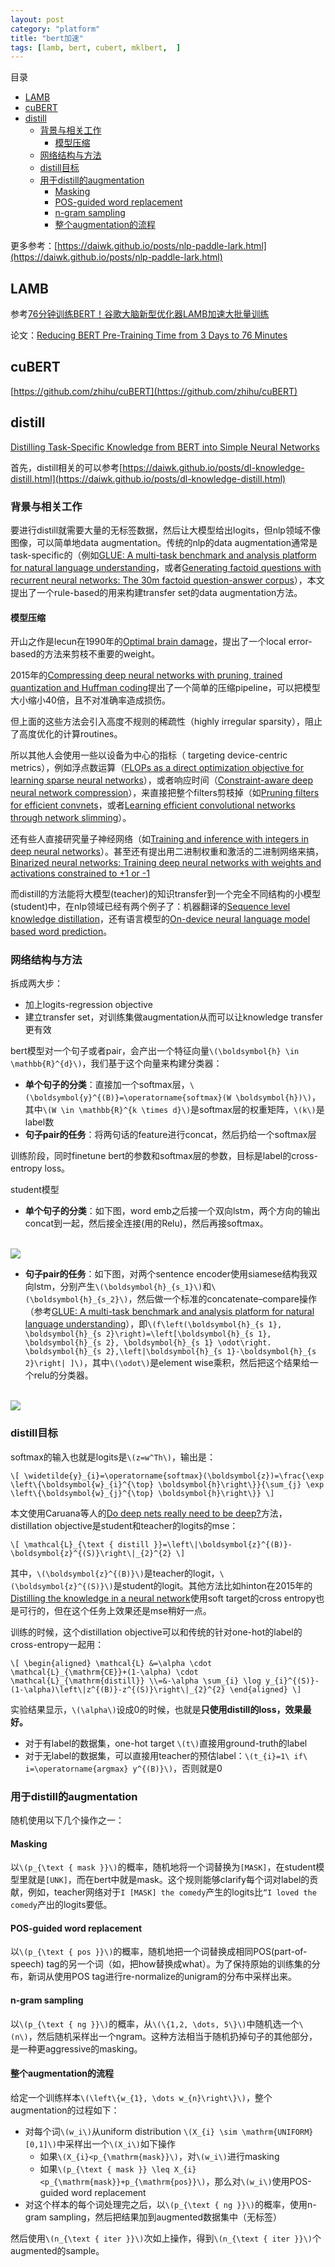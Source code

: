 ```yaml
---
layout: post
category: "platform"
title: "bert加速"
tags: [lamb, bert, cubert, mklbert,  ]
---
```


目录

<!-- TOC -->

- [LAMB](#lamb)
- [cuBERT](#cubert)
- [distill](#distill)
  - [背景与相关工作](#%e8%83%8c%e6%99%af%e4%b8%8e%e7%9b%b8%e5%85%b3%e5%b7%a5%e4%bd%9c)
    - [模型压缩](#%e6%a8%a1%e5%9e%8b%e5%8e%8b%e7%bc%a9)
  - [网络结构与方法](#%e7%bd%91%e7%bb%9c%e7%bb%93%e6%9e%84%e4%b8%8e%e6%96%b9%e6%b3%95)
  - [distill目标](#distill%e7%9b%ae%e6%a0%87)
  - [用于distill的augmentation](#%e7%94%a8%e4%ba%8edistill%e7%9a%84augmentation)
    - [Masking](#masking)
    - [POS-guided word replacement](#pos-guided-word-replacement)
    - [n-gram sampling](#n-gram-sampling)
    - [整个augmentation的流程](#%e6%95%b4%e4%b8%aaaugmentation%e7%9a%84%e6%b5%81%e7%a8%8b)

<!-- /TOC -->


更多参考：[https://daiwk.github.io/posts/nlp-paddle-lark.html](https://daiwk.github.io/posts/nlp-paddle-lark.html)

## LAMB

参考[76分钟训练BERT！谷歌大脑新型优化器LAMB加速大批量训练](https://mp.weixin.qq.com/s?__biz=MzA3MzI4MjgzMw==&mid=2650759697&idx=1&sn=fe72aacd339307eca4ca79da19375526&chksm=871aa66fb06d2f796cfda4649fc084f31ec74281a0862af59a42b8ccacb57f4bbdce257de29e&mpshare=1&scene=1&srcid=&pass_ticket=7xdQ1FGMEYoqdGrXJFR19sivsW6Crb87wS1sHZF8wBLs7ph%2Fdoe7AQvztk%2FA3Q8h#rd)

论文：[Reducing BERT Pre-Training Time from 3 Days to 76 Minutes](https://arxiv.org/abs/1904.00962)

## cuBERT

[https://github.com/zhihu/cuBERT](https://github.com/zhihu/cuBERT)

## distill

[Distilling Task-Specific Knowledge from BERT into Simple Neural Networks](https://arxiv.org/pdf/1903.12136.pdf)

首先，distill相关的可以参考[https://daiwk.github.io/posts/dl-knowledge-distill.html](https://daiwk.github.io/posts/dl-knowledge-distill.html)

### 背景与相关工作

要进行distill就需要大量的无标签数据，然后让大模型给出logits，但nlp领域不像图像，可以简单地data augmentation。传统的nlp的data augmentation通常是task-specific的（例如[GLUE: A multi-task benchmark and analysis platform for natural language understanding](https://arxiv.org/abs/1804.07461)，或者[Generating factoid questions with recurrent neural networks: The 30m factoid question-answer corpus](https://www.aclweb.org/anthology/P16-1056)），本文提出了一个rule-based的用来构建transfer set的data augmentation方法。

#### 模型压缩

开山之作是lecun在1990年的[Optimal brain damage](http://yann.lecun.com/exdb/publis/pdf/lecun-90b.pdf)，提出了一个local error-based的方法来剪枝不重要的weight。

2015年的[Compressing deep neural networks with pruning, trained quantization and Huffman coding](https://arxiv.org/abs/1510.00149)提出了一个简单的压缩pipeline，可以把模型大小缩小40倍，且不对准确率造成损伤。

但上面的这些方法会引入高度不规则的稀疏性（highly irregular sparsity），阻止了高度优化的计算routines。

所以其他人会使用一些以设备为中心的指标（ targeting device-centric metrics），例如浮点数运算（[FLOPs as a direct optimization objective for learning sparse neural networks](https://arxiv.org/pdf/1811.03060.pdf)），或者响应时间（[Constraint-aware deep neural network compression](http://openaccess.thecvf.com/content_ECCV_2018/papers/Changan_Chen_Constraints_Matter_in_ECCV_2018_paper.pdf)），来直接把整个filters剪枝掉（如[Pruning filters for efficient convnets](https://arxiv.org/abs/1608.08710)，或者[Learning efficient convolutional networks through network slimming](https://arxiv.org/abs/1708.06519)）。

还有些人直接研究量子神经网络（如[Training and inference with integers in deep neural networks](https://arxiv.org/abs/1802.04680)）。甚至还有提出用二进制权重和激活的二进制网络来搞，[Binarized neural networks: Training deep neural networks with weights and activations constrained to +1 or -1](https://arxiv.org/abs/1602.02830)

而distill的方法能将大模型(teacher)的知识transfer到一个完全不同结构的小模型(student)中，在nlp领域已经有两个例子了：机器翻译的[Sequence level knowledge distillation](https://arxiv.org/abs/1606.07947)，还有语言模型的[On-device neural language model based word prediction](https://aclweb.org/anthology/C18-2028)。

### 网络结构与方法

拆成两大步：

+ 加上logits-regression objective
+ 建立transfer set，对训练集做augmentation从而可以让knowledge transfer更有效

bert模型对一个句子或者pair，会产出一个特征向量`\(\boldsymbol{h} \in \mathbb{R}^{d}\)`，我们基于这个向量来构建分类器：

+ **单个句子的分类**：直接加一个softmax层，`\(\boldsymbol{y}^{(B)}=\operatorname{softmax}(W \boldsymbol{h})\)`，其中`\(W \in \mathbb{R}^{k \times d}\)`是softmax层的权重矩阵，`\(k\)`是label数
+ **句子pair的任务**：将两句话的feature进行concat，然后扔给一个softmax层

训练阶段，同时finetune bert的参数和softmax层的参数，目标是label的cross-entropy loss。

student模型

+ **单个句子的分类**：如下图，word emb之后接一个双向lstm，两个方向的输出concat到一起，然后接全连接(用的Relu)，然后再接softmax。

<html>
<br/>

<img src='../assets/distill-bert-1sentence.png' style='max-height: 350px'/>
<br/>

</html>

+  **句子pair的任务**：如下图，对两个sentence encoder使用siamese结构我双向lstm，分别产生`\(\boldsymbol{h}_{s_1}\)`和`\(\boldsymbol{h}_{s_2}\)`，然后做一个标准的concatenate–compare操作（参考[GLUE: A multi-task benchmark and analysis platform for natural language understanding](https://arxiv.org/abs/1804.07461)），即`\(f\left(\boldsymbol{h}_{s 1}, \boldsymbol{h}_{s 2}\right)=\left[\boldsymbol{h}_{s 1}, \boldsymbol{h}_{s 2}, \boldsymbol{h}_{s 1} \odot\right. \boldsymbol{h}_{s 2},\left|\boldsymbol{h}_{s 1}-\boldsymbol{h}_{s 2}\right| ]\)`，其中`\(\odot\)`是element wise乘积，然后把这个结果给一个relu的分类器。

<html>
<br/>

<img src='../assets/distill-bert-sentence-pair.png' style='max-height: 350px'/>
<br/>

</html>

### distill目标

softmax的输入也就是logits是`\(z=w^Th\)`，输出是：

`\[
\widetilde{y}_{i}=\operatorname{softmax}(\boldsymbol{z})=\frac{\exp \left\{\boldsymbol{w}_{i}^{\top} \boldsymbol{h}\right\}}{\sum_{j} \exp \left\{\boldsymbol{w}_{j}^{\top} \boldsymbol{h}\right\}}
\]`

本文使用Caruana等人的[Do deep nets really need to be deep?](https://arxiv.org/abs/1312.6184)方法，distillation objective是student和teacher的logits的mse：

`\[
\mathcal{L}_{\text { distill }}=\left\|\boldsymbol{z}^{(B)}-\boldsymbol{z}^{(S)}\right\|_{2}^{2}
\]`

其中，`\(\boldsymbol{z}^{(B)}\)`是teacher的logit，`\(\boldsymbol{z}^{(S)}\)`是student的logit。其他方法比如hinton在2015年的[Distilling the knowledge in a neural network](https://arxiv.org/abs/1503.02531)使用soft target的cross entropy也是可行的，但在这个任务上效果还是mse稍好一点。

训练的时候，这个distillation objective可以和传统的针对one-hot的label的cross-entropy一起用：

`\[
\begin{aligned} \mathcal{L} &=\alpha \cdot \mathcal{L}_{\mathrm{CE}}+(1-\alpha) \cdot \mathcal{L}_{\mathrm{distill}} \\=&-\alpha \sum_{i} \log y_{i}^{(S)}-(1-\alpha)\left\|z^{(B)}-z^{(S)}\right\|_{2}^{2} \end{aligned}
\]`

实验结果显示，`\(\alpha\)`设成0的时候，也就是**只使用distill的loss，效果最好。**

+ 对于有label的数据集，one-hot target `\(t\)`直接用ground-truth的label
+ 对于无label的数据集，可以直接用teacher的预估label：`\(t_{i}=1\ if\ i=\operatorname{argmax} y^{(B)}\)`，否则就是0



### 用于distill的augmentation

随机使用以下几个操作之一：

#### Masking

以`\(p_{\text { mask }}\)`的概率，随机地将一个词替换为```[MASK]```，在student模型里就是```[UNK]```，而在bert中就是mask。这个规则能够clarify每个词对label的贡献，例如，teacher网络对于```I [MASK] the comedy```产生的logits比```“I loved the comedy```产出的logits要低。

#### POS-guided word replacement

以`\(p_{\text { pos }}\)`的概率，随机地把一个词替换成相同POS(part-of-speech) tag的另一个词（如，把how替换成what）。为了保持原始的训练集的分布，新词从使用POS tag进行re-normalize的unigram的分布中采样出来。

#### n-gram sampling

以`\(p_{\text { ng }}\)`的概率，从`\(\{1,2, \dots, 5\}\)`中随机选一个`\(n\)`，然后随机采样出一个ngram。这种方法相当于随机扔掉句子的其他部分，是一种更aggressive的masking。

#### 整个augmentation的流程

给定一个训练样本`\(\left\{w_{1}, \dots w_{n}\right\}\)`，整个augmentation的过程如下：

+ 对每个词`\(w_i\)`从uniform distribution `\(X_{i} \sim \mathrm{UNIFORM}[0,1]\)`中采样出一个`\(X_i\)`如下操作
    + 如果`\(X_{i}<p_{\mathrm{mask}}\)`，对`\(w_i\)`进行masking
    + 如果`\(p_{\text { mask }} \leq X_{i}<p_{\mathrm{mask}}+p_{\mathrm{pos}}\)`，那么对`\(w_i\)`使用POS-guided word replacement
+ 对这个样本的每个词处理完之后，以`\(p_{\text { ng }}\)`的概率，使用n-gram sampling，然后把结果加到augmented数据集中（无标签）

然后使用`\(n_{\text { iter }}\)`次如上操作，得到`\(n_{\text { iter }}\)`个augmented的sample。

